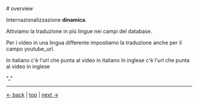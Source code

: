 # overview

Internazionalizzazione **dinamica**.

Attiviamo la traduzione in più lingue nei campi del database.

Per i video in una lingua differente impostiamo la traduzione anche per il campo youtube_url.

In italiano c'è l'url che punta al video in italiano
In inglese c'è l'url che punta al video in inglese

^_^





---

[<- back](https://github.com/flaviobordonidev/leanpubabrandnewcms/blob/master/01-base/09-manage_users/03_00-browser_tab_title_users-it.md)
 | [top](#top) |
[next ->](https://github.com/flaviobordonidev/leanpubabrandnewcms/blob/master/01-base/10-users_i18n/02_00-users_form_i18n-it.md)
